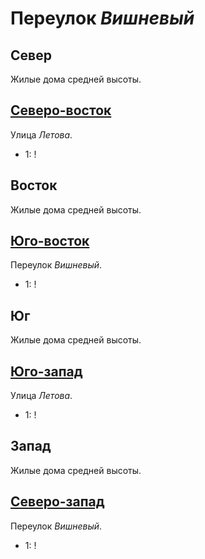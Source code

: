 # Переулок *Вишневый*

## Север

Жилые дома средней высоты.

## [Северо-восток](./590085.md)

Улица *Летова*.

* 1:    !

## Восток

Жилые дома средней высоты.

## [Юго-восток](./590090.md)

Переулок *Вишневый*.

* 1:    !

## Юг

Жилые дома средней высоты.

## [Юго-запад](./585090.md)

Улица *Летова*.

* 1:    !

## Запад

Жилые дома средней высоты.

## [Северо-запад](./585085.md)

Переулок *Вишневый*.

* 1:    !
